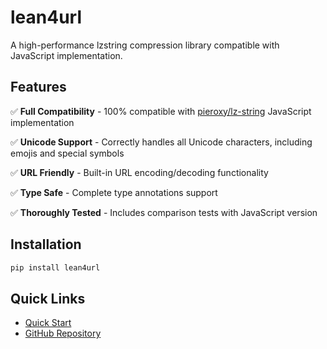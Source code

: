 # lean4url

A high-performance lzstring compression library compatible with JavaScript implementation.

## Features

✅ **Full Compatibility** - 100% compatible with [pieroxy/lz-string](https://github.com/pieroxy/lz-string) JavaScript implementation

✅ **Unicode Support** - Correctly handles all Unicode characters, including emojis and special symbols

✅ **URL Friendly** - Built-in URL encoding/decoding functionality

✅ **Type Safe** - Complete type annotations support

✅ **Thoroughly Tested** - Includes comparison tests with JavaScript version

## Installation

```bash
pip install lean4url
```

## Quick Links

- [Quick Start](getting-started/quickstart.md)
- [GitHub Repository](https://github.com/rexwzh/lean4url)